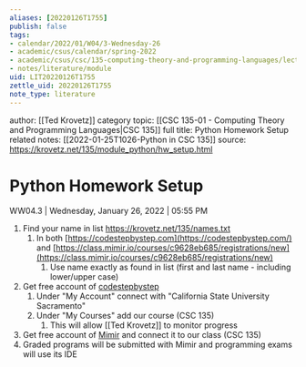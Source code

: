 ```yaml
---
aliases: [20220126T1755]
publish: false
tags:
- calendar/2022/01/W04/3-Wednesday-26
- academic/csus/calendar/spring-2022
- academic/csus/csc/135-computing-theory-and-programming-languages/lecture-sec-01
- notes/literature/module
uid: LIT20220126T1755
zettle_uid: 20220126T1755
note_type: literature
---
```


author: [[Ted Krovetz]]
category topic: [[CSC 135-01 - Computing Theory and Programming Languages|CSC 135]]
full title: Python Homework Setup
related notes: [[2022-01-25T1026-Python in CSC 135]]
source: <https://krovetz.net/135/module_python/hw_setup.html>

# Python Homework Setup

WW04.3 | Wednesday, January 26, 2022 | 05:55 PM

 1. Find your name in list <https://krovetz.net/135/names.txt>
	 1. In both [https://codestepbystep.com](https://codestepbystep.com/) and [https://class.mimir.io/courses/c9628eb685/registrations/new](https://class.mimir.io/courses/c9628eb685/registrations/new)
		 1. Use name exactly as found in list (first and last name - including lower/upper case)
 2. Get free account of [codestepbystep](https://codestepbystep.com/)
	 1. Under "My Account" connect with "California State University Sacramento"
	 2. Under "My Courses" add our course (CSC 135)
		 1. This will allow [[Ted Krovetz]] to monitor progress
 3. Get free account of [Mimir](https://class.mimir.io/courses/c9628eb685/registrations/new) and connect it to our class (CSC 135)
 4. Graded programs will be submitted with Mimir and programming exams will use its IDE
